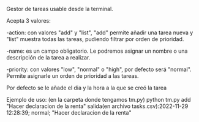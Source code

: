 Gestor de tareas usable desde la terminal.

Acepta 3 valores:

-action: con valores "add" y "list", "add" permite añadir una tarea nueva y "list" muestra todas las tareas, pudiendo filtrar por orden de prioridad.

-name: es un campo obligatorio. Le podremos asignar un nombre o una descripción de la tarea a realizar.

-priority: con valores "low", "normal" o "high", por defecto será "normal". Permite asignarle un orden de prioridad a las tareas.

Por defecto se le añade el dia y la hora a la que se creó la tarea

Ejemplo de uso:
(en la carpeta donde tengamos tm.py)
python tm.py add "Hacer declaracion de la renta"
salida(en archivo tasks.csv):2022-11-29 12:28:39; normal; "Hacer declaracion de la renta" 
